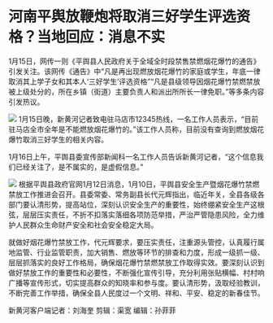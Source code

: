 # 河南平舆放鞭炮将取消三好学生评选资格？当地回应：消息不实

1月15日，网传一则《平舆县人民政府关于全域全时段禁售禁燃烟花爆竹的通告》引发关注。该网传《通告》中“凡是再出现燃放烟花爆竹的家庭或学生，年底一律取消其上学子女和其本人‘三好学生’评选资格”“凡是县级领导因烟花爆竹禁燃禁放被上级处分的，所在乡镇（街道）主要负责人和派出所所长一律免职。”等多条内容引发热议。

![](https://inews.gtimg.com/om_bt/Oed9hVvvr8kw7nhmHUmH2lEMDpY-IFSnxJAZ3Zgop7hjYAA/1000)
1月15日晚，新黄河记者致电驻马店市12345热线，一名工作人员表示，“目前驻马店全市全年是不能燃放烟花爆竹的。”该工作人员称，目前没有查询到燃放烟花爆竹取消三好学生的相关内容。

1月16日上午，平舆县委宣传部新闻科一名工作人员告诉新黄河记者，“这个信息我们已经关注了，是不属实的，是虚假信息。”

![](https://inews.gtimg.com/om_bt/OuAPkOTIBTHl8yAV8kaNg2W8dpNs50uFB-614xGb5EW_EAA/1000)
根据平舆县政府官网1月12日消息，1月10日，平舆县安全生产暨烟花爆竹禁燃禁放工作推进会召开。县委常委、常务副县长代元辉指出，临近年关，全县各级各部门要认清形势，提高站位，深刻认识安全生产的重要性，始终绷紧安全生产这根弦，层层压实责任，不折不扣落实落细各项防范举措，严治严管隐患风险，全力维护人民群众生命财产安全和社会安全稳定大局。

就做好烟花爆竹禁放工作，代元辉要求，要压实责任，注重源头管控，认真履行属地监管、行业监管职责，加大销售、燃放等环节的排查和力度，形成一级抓一级、层层抓落实的良好工作格局，确保烟花爆竹禁燃禁放工作取得实效。要深刻认识到做好禁放工作的重要性和必要性，不断强化宣传引导，充分利用张贴横幅、村村响广播等宣传形式，切实提高群众的知晓率和参与度。要认清形势，汲取经验教训，不断完善工作举措，确保全县人民度过一个文明、祥和、平安、稳定的新春佳节。

新黄河客户端记者：刘海奎 剪辑：渠宽 编辑：孙菲菲

